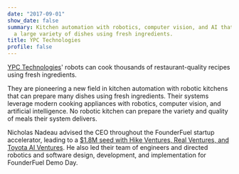 ```yaml
---
date: "2017-09-01"
show_date: false
summary: Kitchen automation with robotics, computer vision, and AI that can prepare
  a large variety of dishes using fresh ingredients.
title: YPC Technologies
profile: false
---
```


[YPC Technologies](https://www.ypc-technologies.com/)' robots can cook thousands of restaurant-quality recipes using fresh ingredients.

They are pioneering a new field in kitchen automation with robotic kitchens that can prepare many dishes using fresh ingredients. Their systems leverage modern cooking appliances with robotics, computer vision, and artificial intelligence. No robotic kitchen can prepare the variety and quality of meals their system delivers.

Nicholas Nadeau advised the CEO throughout the FounderFuel startup accelerator, leading to a [$1.8M seed with Hike Ventures, Real Ventures, and Toyota AI Ventures](https://www.ypc-technologies.com/ypc-seed-round-oct2020). He also led their team of engineers and directed robotics and software design, development, and implementation for FounderFuel Demo Day.
